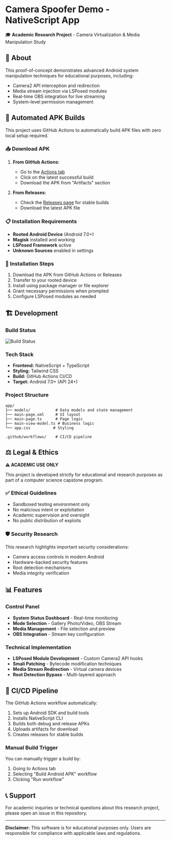 # Camera Spoofer Demo - NativeScript App

🎓 **Academic Research Project** - Camera Virtualization & Media Manipulation Study

## 📱 About

This proof-of-concept demonstrates advanced Android system manipulation techniques for educational purposes, including:

- Camera2 API interception and redirection
- Media stream injection via LSPosed modules  
- Real-time OBS integration for live streaming
- System-level permission management

## 🚀 Automated APK Builds

This project uses GitHub Actions to automatically build APK files with zero local setup required.

### 📥 Download APK

1. **From GitHub Actions:**
   - Go to the [Actions tab](../../actions)
   - Click on the latest successful build
   - Download the APK from "Artifacts" section

2. **From Releases:**
   - Check the [Releases page](../../releases) for stable builds
   - Download the latest APK file

### 📋 Installation Requirements

- **Rooted Android Device** (Android 7.0+)
- **Magisk** installed and working
- **LSPosed Framework** active
- **Unknown Sources** enabled in settings

### 🔧 Installation Steps

1. Download the APK from GitHub Actions or Releases
2. Transfer to your rooted device
3. Install using package manager or file explorer
4. Grant necessary permissions when prompted
5. Configure LSPosed modules as needed

## 🏗️ Development

### Build Status
![Build Status](../../actions/workflows/build-android.yml/badge.svg)

### Tech Stack
- **Frontend:** NativeScript + TypeScript
- **Styling:** Tailwind CSS
- **Build:** GitHub Actions CI/CD
- **Target:** Android 7.0+ (API 24+)

### Project Structure
```
app/
├── models/           # Data models and state management
├── main-page.xml     # UI layout
├── main-page.ts      # Page logic
├── main-view-model.ts # Business logic
└── app.css          # Styling

.github/workflows/    # CI/CD pipeline
```

## ⚖️ Legal & Ethics

**⚠️ ACADEMIC USE ONLY**

This project is developed strictly for educational and research purposes as part of a computer science capstone program.

### ✅ Ethical Guidelines
- Sandboxed testing environment only
- No malicious intent or exploitation
- Academic supervision and oversight
- No public distribution of exploits

### 🛡️ Security Research
This research highlights important security considerations:
- Camera access controls in modern Android
- Hardware-backed security features
- Root detection mechanisms
- Media integrity verification

## 📊 Features

### Control Panel
- **System Status Dashboard** - Real-time monitoring
- **Mode Selection** - Gallery Photo/Video, OBS Stream
- **Media Management** - File selection and preview
- **OBS Integration** - Stream key configuration

### Technical Implementation
- **LSPosed Module Development** - Custom Camera2 API hooks
- **Smali Patching** - Bytecode modification techniques
- **Media Stream Redirection** - Virtual camera devices
- **Root Detection Bypass** - Multi-layered approach

## 🔄 CI/CD Pipeline

The GitHub Actions workflow automatically:
1. Sets up Android SDK and build tools
2. Installs NativeScript CLI
3. Builds both debug and release APKs
4. Uploads artifacts for download
5. Creates releases for stable builds

### Manual Build Trigger
You can manually trigger a build by:
1. Going to Actions tab
2. Selecting "Build Android APK" workflow  
3. Clicking "Run workflow"

## 📞 Support

For academic inquiries or technical questions about this research project, please open an issue in this repository.

---

**Disclaimer:** This software is for educational purposes only. Users are responsible for compliance with applicable laws and regulations.